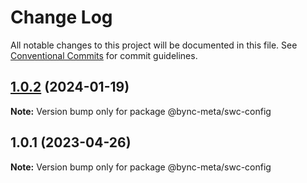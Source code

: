 # Change Log

All notable changes to this project will be documented in this file.
See [Conventional Commits](https://conventionalcommits.org) for commit guidelines.

## [1.0.2](https://github.com/voiceflow/design/compare/@bync-meta/swc-config@1.0.1...@bync-meta/swc-config@1.0.2) (2024-01-19)

**Note:** Version bump only for package @bync-meta/swc-config

## 1.0.1 (2023-04-26)

**Note:** Version bump only for package @bync-meta/swc-config
